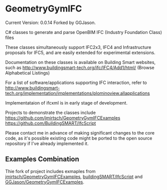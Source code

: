 # GeometryGymIFC 

Current Version: 0.0.14
Forked by GGJason.

C# classes to generate and parse OpenBIM IFC (Industry Foundation Class) files

These classes simultaneously support IFC2x3, IFC4 and Infrastructure proposals 
for IFC5, and are easily extended for experimental extensions.

Documentation on these classes is available on Building Smart websites, such as
http://www.buildingsmart-tech.org/ifc/IFC4/Add1/html/ (Browse Alphabetical Listings)

For a list of software/applications supporting IFC interaction, refer to
http://www.buildingsmart-tech.org/implementation/implementations/plominoview.allapplications

Implementataion of ifcxml is in early stage of development.

Projects to demonstrate the classes include
https://github.com/jmirtsch/GeometryGymIFCExamples
https://github.com/BuildingSMART/IfcScript

Please contact me in advance of making significant changes to the core code, as 
it's possible existing code might be ported to the open source repository if I've
already implemented it.
## Examples Combination
Thie fork of project includes exmaples from [jmirtsch/GeometryGymIFCExamples](https://github.com/jmirtsch/GeometryGymIFCExamples), [buildingSMART/IfcScript](https://github.com/BuildingSMART/IfcScript) and [GGJason/GeometryGymIFCExamples](https://github.com/GGJason/GeometryGymIFCExamples).